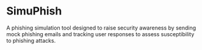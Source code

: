 # SimuPhish
A phishing simulation tool designed to raise security awareness by sending mock phishing emails and tracking user responses to assess susceptibility to phishing attacks.
